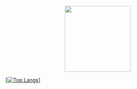 

<p align="center">
<a href="https://github.com/unworried">
  <img height="180em" src="https://github-readme-stats-phi-one-63.vercel.app/api?username=unworried&count_private=true&show_icons=true&theme=dark" />

  
  [![Top Langs](https://github-readme-stats-phi-one-63.vercel.app/api/top-langs/?username=unworried)]
  <!-- <img height="180em" src="https://github-readme-stats-phi-one-63.vercel.app/api/top-langs/?username=unworried&layout=compact&theme=dark" /> -->
</a>
</p>
